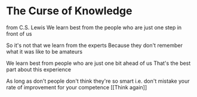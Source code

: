 # The Curse of Knowledge

from C.S. Lewis
We learn best from the people who are just one step in front of us

So it's not that we learn from the experts
Because they don't remember what it was like to be amateurs

We learn best from people who are just one bit ahead of us
That's the best part about this experience

As long as don't people don't think they're so smart
i.e. don't mistake your rate of improvement for your competence
[[Think again]]